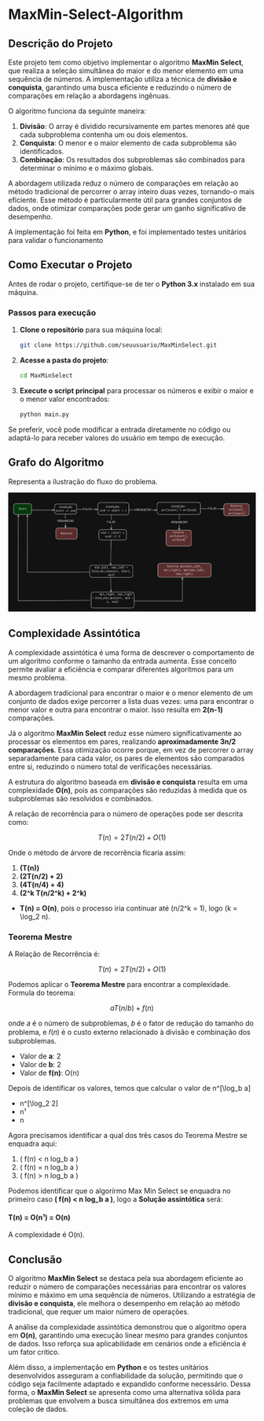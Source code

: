 # MaxMin-Select-Algorithm

## Descrição do Projeto

Este projeto tem como objetivo implementar o algoritmo **MaxMin Select**, que realiza a seleção simultânea do maior e do menor elemento em uma sequência de números. A implementação utiliza a técnica de **divisão e conquista**, garantindo uma busca eficiente e reduzindo o número de comparações em relação a abordagens ingênuas.

O algoritmo funciona da seguinte maneira:
1. **Divisão**: O array é dividido recursivamente em partes menores até que cada subproblema contenha um ou dois elementos.
2. **Conquista**: O menor e o maior elemento de cada subproblema são identificados.
3. **Combinação**: Os resultados dos subproblemas são combinados para determinar o mínimo e o máximo globais.

A abordagem utilizada reduz o número de comparações em relação ao método tradicional de percorrer o array inteiro duas vezes, tornando-o mais eficiente. Esse método é particularmente útil para grandes conjuntos de dados, onde otimizar comparações pode gerar um ganho significativo de desempenho.

A implementação foi feita em **Python**, e foi implementado testes unitários para validar o funcionamento


## Como Executar o Projeto

Antes de rodar o projeto, certifique-se de ter o **Python 3.x** instalado em sua máquina.

### Passos para execução

1. **Clone o repositório** para sua máquina local:
   ```bash
   git clone https://github.com/seuusuario/MaxMinSelect.git
   ```
2. **Acesse a pasta do projeto**:
   ```bash
   cd MaxMinSelect
   ```
3. **Execute o script principal** para processar os números e exibir o maior e o menor valor encontrados:
   ```bash
   python main.py
   ```
   
Se preferir, você pode modificar a entrada diretamente no código ou adaptá-lo para receber valores do usuário em tempo de execução.

## Grafo do Algoritmo
Representa a ilustração do fluxo do problema.

![Grafo do Algoritmo](./images/grafo_fluxo.png)


## Complexidade Assintótica

A complexidade assintótica é uma forma de descrever o comportamento de um algoritmo conforme o tamanho da entrada aumenta. Esse conceito permite avaliar a eficiência e comparar diferentes algoritmos para um mesmo problema.

A abordagem tradicional para encontrar o maior e o menor elemento de um conjunto de dados exige percorrer a lista duas vezes: uma para encontrar o menor valor e outra para encontrar o maior. Isso resulta em **2(n-1)** comparações.

Já o algoritmo **MaxMin Select** reduz esse número significativamente ao processar os elementos em pares, realizando **aproximadamente 3n/2 comparações**. Essa otimização ocorre porque, em vez de percorrer o array separadamente para cada valor, os pares de elementos são comparados entre si, reduzindo o número total de verificações necessárias.

A estrutura do algoritmo baseada em **divisão e conquista** resulta em uma complexidade **O(n)**, pois as comparações são reduzidas à medida que os subproblemas são resolvidos e combinados.

A relação de recorrência para o número de operações pode ser descrita como:

```math
T(n) = 2T(n/2) + O(1)
```

Onde o método de árvore de recorrência ficaria assim:
1. **(T(n))**
2. **(2T(n/2) + 2)**
3. **(4T(n/4) + 4)**
4. **(2^k T(n/2^k) + 2^k)**
- **T(n) = O(n)**, pois o processo iria continuar até (n/2^k = 1), logo (k = \log_2 n).

### Teorema Mestre
A Relação de Recorrência é:

```math
T(n) = 2T(n/2) + O(1)
```

Podemos aplicar o **Teorema Mestre** para encontrar a complexidade. Formula do teorema:

```math
aT(n/b) + f(n)
```

onde 𝑎 é o número de subproblemas, 𝑏 é o fator de redução do tamanho do problema, e 𝑓(𝑛) é o custo externo relacionado à divisão e combinação dos subproblemas.

- Valor de **a**: 2
- Valor de **b**: 2
- Valor de **f(n)**: O(n)

Depois de identificar os valores, temos que calcular o valor de n^[\log_b a] 
- n^[\log_2 2]
- n¹
- n

Agora precisamos identificar a qual dos três casos do Teorema Mestre se enquadra aqui:
1. ( f(n) < n log_b a )
2. ( f(n) = n log_b a )
3. ( f(n) > n log_b a )

Podemos identificar que o algorírmo Max Min Select se enquadra no primeiro caso **( f(n) < n log_b a )**, logo a **Solução assintótica** será:

#### T(n) = O(n¹) = O(n)

A complexidade é O(n).

## Conclusão
O algoritmo **MaxMin Select** se destaca pela sua abordagem eficiente ao reduzir o número de comparações necessárias para encontrar os valores mínimo e máximo em uma sequência de números. Utilizando a estratégia de **divisão e conquista**, ele melhora o desempenho em relação ao método tradicional, que requer um maior número de operações. 

A análise da complexidade assintótica demonstrou que o algoritmo opera em **O(n)**, garantindo uma execução linear mesmo para grandes conjuntos de dados. Isso reforça sua aplicabilidade em cenários onde a eficiência é um fator crítico.

Além disso, a implementação em **Python** e os testes unitários desenvolvidos asseguram a confiabilidade da solução, permitindo que o código seja facilmente adaptado e expandido conforme necessário. Dessa forma, o **MaxMin Select** se apresenta como uma alternativa sólida para problemas que envolvem a busca simultânea dos extremos em uma coleção de dados.


